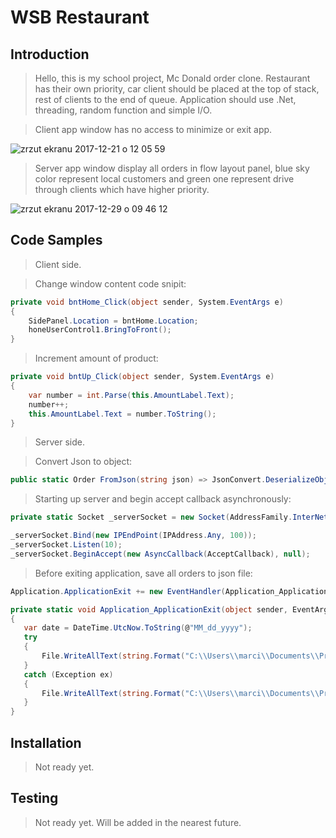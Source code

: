 # WSB Restaurant

## Introduction

> Hello, this is my school project, Mc Donald order clone. Restaurant has their own priority, car client should be placed at the top of stack, rest of clients to the end of queue. Application should use .Net, threading, random function and simple I/O.


> Client app window has no access to minimize or exit app.

![zrzut ekranu 2017-12-21 o 12 05 59](https://user-images.githubusercontent.com/5795126/34287793-bf4736d6-e6e9-11e7-9a27-fa0f6741ac3d.png)

> Server app window display all orders in flow layout panel, blue sky color represent local customers and green one represent drive through clients which have higher priority.

![zrzut ekranu 2017-12-29 o 09 46 12](https://user-images.githubusercontent.com/5795126/34433112-2effc48c-ec7d-11e7-9080-85d176ef89c0.png)



## Code Samples
> Client side.

> Change window content code snipit:

``` C#
private void bntHome_Click(object sender, System.EventArgs e)
{
    SidePanel.Location = bntHome.Location;
    honeUserControl1.BringToFront();
}
 ```
 
 > Increment amount of product:

``` C#
private void bntUp_Click(object sender, System.EventArgs e)
{
    var number = int.Parse(this.AmountLabel.Text);
    number++;
    this.AmountLabel.Text = number.ToString();
}
 ```
 
 > Server side.
 
 > Convert Json to object:
 ``` C#
 public static Order FromJson(string json) => JsonConvert.DeserializeObject<Order>(json, Converter.Settings);
 ```
 
 > Starting up server and begin accept callback asynchronously:
 
 ``` C#
 private static Socket _serverSocket = new Socket(AddressFamily.InterNetwork, SocketType.Stream, ProtocolType.Tcp);
 
 _serverSocket.Bind(new IPEndPoint(IPAddress.Any, 100));
 _serverSocket.Listen(10);
 _serverSocket.BeginAccept(new AsyncCallback(AcceptCallback), null);
```

> Before exiting application, save all orders to json file:
 
 ``` C#
 Application.ApplicationExit += new EventHandler(Application_ApplicationExit);
 ```
 ``` C#
 private static void Application_ApplicationExit(object sender, EventArgs e)
 {
    var date = DateTime.UtcNow.ToString(@"MM_dd_yyyy");
    try
    {
        File.WriteAllText(string.Format("C:\\Users\\marci\\Documents\\Project\\All_Saves\\{0}.json", date),JsonConvert.SerializeObject(Form1.ListOfOrders));
    }
    catch (Exception ex)
    {
        File.WriteAllText(string.Format("C:\\Users\\marci\\Documents\\Project\\All_Saves\\Logs\\Log_{0}", date), ex.ToString());
    }
 }
```

## Installation

> Not ready yet.

## Testing

> Not ready yet.
>Will be added in the nearest future.
